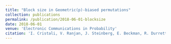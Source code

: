 ```yaml
---
title: "Block size in Geometric(p)-biased permutations"
collection: publications
permalink: /publication/2018-06-01-blocksize
date: 2018-06-01
venue: 'Electronic Communications in Probability'
citation: 'I. Cristali, V. Ranjan, J. Steinberg, E. Beckman, R. Durrett, M. Junge, and J. Nolen. &quot;Block size in Geometric(p)-biased pemutations.&quot; <i>Electronic Communications in Probability</i>, 23 (2018), paper no. 80, pp. 10. doi:10.1214/18-ECP182'
---
```

